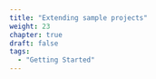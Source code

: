 ```yaml
---
title: "Extending sample projects"
weight: 23
chapter: true
draft: false
tags:
  - "Getting Started"
---
```

